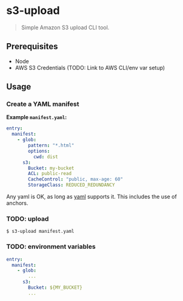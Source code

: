 # s3-upload

> Simple Amazon S3 upload CLI tool.

## Prerequisites

* Node
* AWS S3 Credentials (TODO: Link to AWS CLI/env var setup)

## Usage

### Create a YAML manifest

**Example `manifest.yaml`:**

```yaml
entry:
  manifest:
    - glob:
        pattern: "*.html"
        options:
          cwd: dist
      s3:
        Bucket: my-bucket
        ACL: public-read
        CacheControl: "public, max-age: 60"
        StorageClass: REDUCED_REDUNDANCY
```

Any yaml is OK, as long as [yaml](https://www.npmjs.com/package/yaml) supports
it. This includes the use of anchors.

### TODO: upload

```console
$ s3-upload manifest.yaml
```

### TODO: environment variables

```yaml
entry:
  manifest:
    - glob:
        ...
      s3:
        Bucket: ${MY_BUCKET}
        ...
```
